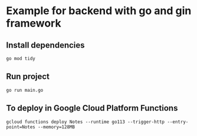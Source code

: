 # Example for backend with go and gin framework

## Install dependencies
```
go mod tidy
```

## Run project
```
go run main.go
```

## To deploy in Google Cloud Platform Functions
```
gcloud functions deploy Notes --runtime go113 --trigger-http --entry-point=Notes --memory=128MB
```
